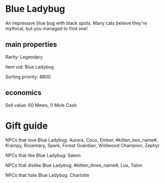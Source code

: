 # Blue Ladybug

An impressive blue bug with black spots. Many cats believe they're mythical, but you managed to find one!

## main properties

Rarity: Legendary

Item uid: Blue Ladybug

Sorting priority: 8800

## economics

Sell value: 60 Mews, 0 Mole Cash

# Gift guide

NPCs that love Blue Ladybug: Aurora, Coco, Ember, #kitten_two_name#, Krampy, Rosemary, Spark, Forest Guardian, Wildwood Champion, Zephyr

NPCs that like Blue Ladybug: Salem

NPCs that dislike Blue Ladybug: #kitten_three_name#, Lux, Talon

NPCs that hate Blue Ladybug: Charlotte